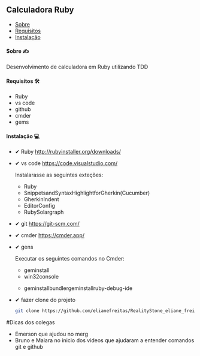 ##  Calculadora Ruby

   * [ Sobre ](#Sobre)
   * [ Requisitos ](#Requisitos)
   * [ Instalação ](#Instalação)
  
 ####  Sobre ✍
Desenvolvimento de calculadora em Ruby utilizando TDD

####  Requisitos 🛠
 - Ruby
 - vs code
 - github
 - cmder
 - gems
 
####  Instalação 💻
- ✔ Ruby http://rubyinstaller.org/downloads/
- ✔ vs code https://code.visualstudio.com/ <p>
    Instalarasse as seguintes exteções:
    - Ruby
    - SnippetsandSyntaxHighlightforGherkin(Cucumber)
    - GherkinIndent
    - EditorConfig
    - RubySolargraph
- ✔ git https://git-scm.com/
- ✔ cmder https://cmder.app/
- ✔ gens <p>
    Executar os seguintes comandos no Cmder:
    - geminstall
    - win32console<p>
    - geminstallbundlergeminstallruby-debug-ide<p>
- ✔ fazer clone do projeto

  ```bash
  git clone https://github.com/elianefreitas/RealityStone_eliane_freitas_Compass.git
  ```
 #Dicas dos colegas 
 - Emerson que ajudou no merg
 - Bruno e Maiara no inicio dos videos que ajudaram a entender comandos git e github
